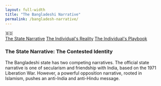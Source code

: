 ```yaml
---
layout: full-width
title: "The Bangladeshi Narrative"
permalink: /bangladesh-narrative/
---
```


<div class="flag-container">
  <span title="Bangladesh" role="img" aria-label="Bangladesh Flag">🇧🇩</span>
</div>

<div class="master-detail-container">
  <div class="master-pane">
    <a href="#strategic" class="master-link active">The State Narrative</a>
    <a href="#reality" class="master-link">The Individual's Reality</a>
    <a href="#playbook" class="master-link">The Individual's Playbook</a>
  </div>
  <div class="detail-pane">
    <div id="strategic" class="detail-content">
      <h3>The State Narrative: The Contested Identity</h3>
      <p>The Bangladeshi state has two competing narratives. The official state narrative is one of secularism and friendship with India, based on the 1971 Liberation War. However, a powerful opposition narrative, rooted in Islamism, pushes an anti-India and anti-Hindu message.</p>
    </div>
    <div id="reality" class="detail-content" style="display:none;">
      <h3>The Individual's Reality: The Two Narratives</h3>
      <p>An individual Bangladeshi has been exposed to both narratives. Therefore, you cannot assume goodwill. Many hold harmful beliefs about Hindus, as this is a potent political tool in their country. However, many others feel a deep sense of gratitude and cultural connection to India.</p>
    </div>
    <div id="playbook" class="detail-content" style="display:none;">
      <h3>The Individual's Playbook: Initial Caution, Active Discovery</h3>
      <p>The starting point must be the same as with any potentially hostile narrative: <strong>Maintain Professional Distance. Demand Professional Respect.</strong> The difference is in the potential for a positive outcome.</p>
      <ul>
        <li><strong>The Litmus Test:</strong> Actively and intelligently probe for the counter-narrative. Mentioning the shared sacrifice of 1971 or a shared cultural icon like Tagore can help you discover which narrative is dominant in the individual.</li>
        <li><strong>The Path to Friendship:</strong> If an individual consistently responds positively, you can choose to lower your guard. The potential for a friendship built on true equality is structurally higher than with a Pakistani.</li>
      </ul>
    </div>
  </div>
</div>

<script>
  const links = document.querySelectorAll('.master-link');
  const contents = document.querySelectorAll('.detail-content');

  links.forEach(link => {
    link.addEventListener('click', function(e) {
      e.preventDefault();
      const targetId = this.getAttribute('href').substring(1);

      links.forEach(l => l.classList.remove('active'));
      this.classList.add('active');

      contents.forEach(content => {
        if (content.id === targetId) {
          content.style.display = 'block';
        } else {
          content.style.display = 'none';
        }
      });
    });
  });
</script>